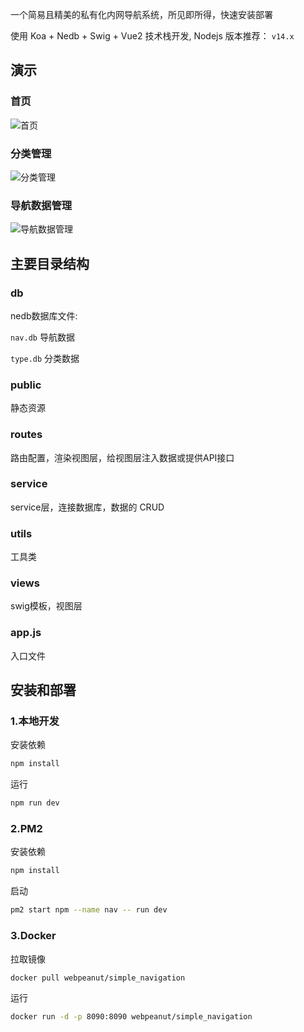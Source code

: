 一个简易且精美的私有化内网导航系统，所见即所得，快速安装部署

使用 Koa + Nedb + Swig + Vue2 技术栈开发, Nodejs 版本推荐：  `v14.x`


## 演示

### 首页

![首页](https://static.iiter.cn/article/61d9e35d4ba153e9e98e3ad4cf5b183c.png)


### 分类管理

![分类管理](https://static.iiter.cn/article/3394364b8b18b2c53e58174e6073cc6a.png)

### 导航数据管理

![导航数据管理](https://static.iiter.cn/article/690c66b8af0006e685febdae2ee4bd9b.png)

## 主要目录结构

### db

nedb数据库文件:  

`nav.db` 导航数据

`type.db` 分类数据


### public 

静态资源

### routes 

路由配置，渲染视图层，给视图层注入数据或提供API接口

### service

service层，连接数据库，数据的 CRUD

### utils

工具类

### views

swig模板，视图层

### app.js

入口文件




## 安装和部署

### 1.本地开发

安装依赖

```bash
npm install
```

运行

```bash
npm run dev
```

### 2.PM2 

安装依赖  

```bash
npm install
```

启动

```bash
pm2 start npm --name nav -- run dev
```


### 3.Docker

拉取镜像

```bash
docker pull webpeanut/simple_navigation
```

运行

```bash
docker run -d -p 8090:8090 webpeanut/simple_navigation
```